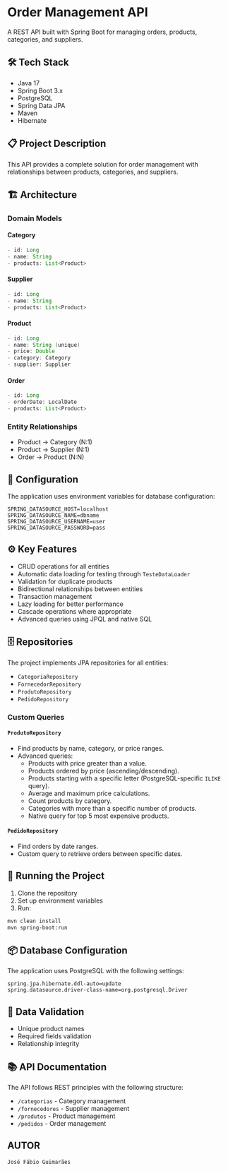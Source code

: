 # Order Management API

A REST API built with Spring Boot for managing orders, products, categories, and suppliers.

## 🛠 Tech Stack

- Java 17
- Spring Boot 3.x
- PostgreSQL
- Spring Data JPA
- Maven
- Hibernate

## 📋 Project Description

This API provides a complete solution for order management with relationships between products, categories, and suppliers.

## 🏗 Architecture

### Domain Models

#### Category
```java
- id: Long
- name: String 
- products: List<Product>
```

#### Supplier
```java
- id: Long
- name: String
- products: List<Product>
```

#### Product
```java
- id: Long
- name: String (unique)
- price: Double
- category: Category
- supplier: Supplier
```

#### Order
```java
- id: Long
- orderDate: LocalDate
- products: List<Product>
```

### Entity Relationships

- Product -> Category (N:1)
- Product -> Supplier (N:1)
- Order -> Product (N:N)

## 🔧 Configuration

The application uses environment variables for database configuration:

```properties
SPRING_DATASOURCE_HOST=localhost
SPRING_DATASOURCE_NAME=dbname
SPRING_DATASOURCE_USERNAME=user
SPRING_DATASOURCE_PASSWORD=pass
```

## ⚙️ Key Features

- CRUD operations for all entities
- Automatic data loading for testing through `TesteDataLoader`
- Validation for duplicate products
- Bidirectional relationships between entities
- Transaction management
- Lazy loading for better performance
- Cascade operations where appropriate
- Advanced queries using JPQL and native SQL

## 🗄️ Repositories

The project implements JPA repositories for all entities:

- `CategoriaRepository`
- `FornecedorRepository`
- `ProdutoRepository`
- `PedidoRepository`

### Custom Queries

#### `ProdutoRepository`
- Find products by name, category, or price ranges.
- Advanced queries:
    - Products with price greater than a value.
    - Products ordered by price (ascending/descending).
    - Products starting with a specific letter (PostgreSQL-specific `ILIKE` query).
    - Average and maximum price calculations.
    - Count products by category.
    - Categories with more than a specific number of products.
    - Native query for top 5 most expensive products.

#### `PedidoRepository`
- Find orders by date ranges.
- Custom query to retrieve orders between specific dates.

## 🚀 Running the Project

1. Clone the repository
2. Set up environment variables
3. Run:
```bash
mvn clean install
mvn spring-boot:run
```

## 📦 Database Configuration

The application uses PostgreSQL with the following settings:

```properties
spring.jpa.hibernate.ddl-auto=update
spring.datasource.driver-class-name=org.postgresql.Driver
```

## 🔐 Data Validation

- Unique product names
- Required fields validation
- Relationship integrity

## 📚 API Documentation

The API follows REST principles with the following structure:

- `/categorias` - Category management
- `/fornecedores` - Supplier management
- `/produtos` - Product management
- `/pedidos` - Order management

## AUTOR
    José Fábio Guimarães
